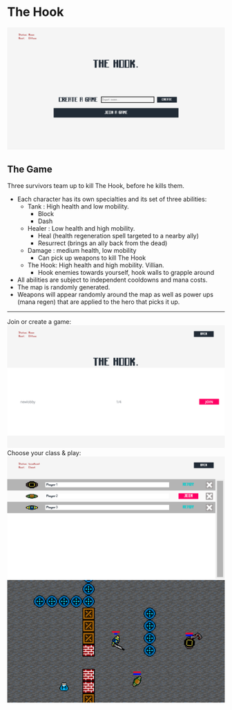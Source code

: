 # The Hook
![The Hook menu](screenshots/menu.png)
## The Game
Three survivors team up to kill The Hook, before he kills them.
- Each character has its own specialties and its set of three abilities:
    - Tank : High health and low mobility.
        - Block
        - Dash
    - Healer : Low health and high mobility.
        - Heal (health regeneration spell targeted to a nearby ally)
        - Resurrect (brings an ally back from the dead)
    - Damage : medium health, low mobility
        - Can pick up weapons to kill The Hook
    - The Hook: High health and high mobility. Villian.
        - Hook enemies towards yourself, hook walls to grapple around
- All abilities are subject to independent cooldowns and mana costs.
- The map is randomly generated.
- Weapons will appear randomly around the map as well as power ups (mana regen) that are applied to the hero that picks it up.
---
Join or create a game:
![The Hook menu](screenshots/findgame.png)
Choose your class & play:
![The Hook lobby](screenshots/lobby.png)
![The Hook in game](screenshots/ingame.png)
